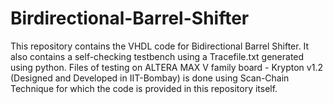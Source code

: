 # Birdirectional-Barrel-Shifter 
This repository contains the VHDL code for Bidirectional Barrel Shifter. It also contains a self-checking testbench using a Tracefile.txt generated using python. Files of testing on ALTERA MAX V family board - Krypton v1.2 (Designed and Developed in IIT-Bombay) is done using Scan-Chain Technique for which the code is provided in this repository itself.  
